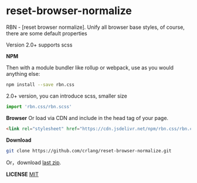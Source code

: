 # reset-browser-normalize

RBN - [reset browser normalize].
Unify all browser base styles, of course, there are some default properties

Version 2.0+ supports scss

**NPM**

Then with a module bundler like rollup or webpack, use as you would anything else:

```sh
npm install --save rbn.css
```

2.0+ version, you can introduce scss, smaller size

```js
import 'rbn.css/rbn.scss'
```

**Browser**
Or load via CDN and include in the head tag of your page.

```html
<link rel="stylesheet" href="https://cdn.jsdelivr.net/npm/rbn.css/rbn.css" />
```

**Download**

```sh
git clone https://github.com/crlang/reset-browser-normalize.git
```

Or，download [last zip](https://github.com/crlang/reset-browser-normalize/archive/master.zip).

**LICENSE**
[MIT](./LICENSE)
